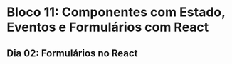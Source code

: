 # Bloco 11: Componentes com Estado, Eventos e Formulários com React
## Dia 02: Formulários no React
